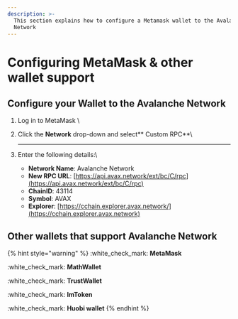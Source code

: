 ```yaml
---
description: >-
  This section explains how to configure a Metamask wallet to the Avalanche
  Network
---
```


# Configuring MetaMask & other wallet support

## Configure your Wallet to the Avalanche Network

1. Log in to MetaMask \\
2.  Click the **Network** drop-down and select\*\* Custom RPC\*\*\\

    ***
3. Enter the following details:\\
   * **Network Name**: Avalanche Network
   * **New RPC URL**: [https://api.avax.network/ext/bc/C/rpc](https://api.avax.network/ext/bc/C/rpc)
   * **ChainID**: 43114
   * **Symbol**: AVAX
   * **Explorer**: [https://cchain.explorer.avax.network/](https://cchain.explorer.avax.network)

## Other wallets that support Avalanche Network

{% hint style="warning" %}
:white\_check\_mark: **MetaMask**

:white\_check\_mark: **MathWallet**

:white\_check\_mark: **TrustWallet**

:white\_check\_mark: **ImToken**

:white\_check\_mark: **Huobi wallet**
{% endhint %}

